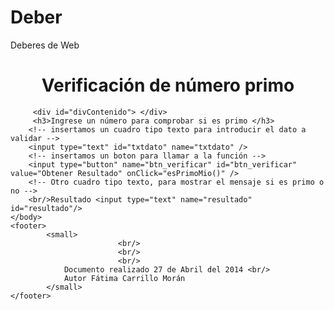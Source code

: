 Deber
=====

Deberes de Web
<!DOCTYPE html>
<!--
Esta página va a indicar si el dato introducido es primo, o no primo.
-->
<html>
    <head>
        <title>Primo o No Primo</title>
        <meta charset="UTF-8">
        <meta name="viewport" content="width=device-width, initial-scale=1.0">
    <h1><center>Verificación de número primo</center></h1>
    </head>
    <body>
     
         <div id="divContenido"> </div>
         <h3>Ingrese un número para comprobar si es primo </h3>
        <!-- insertamos un cuadro tipo texto para introducir el dato a validar -->
        <input type="text" id="txtdato" name="txtdato" /> 
        <!-- insertamos un boton para llamar a la función -->
        <input type="button" name="btn_verificar" id="btn_verificar" value="Obtener Resultado" onClick="esPrimoMio()" />
        <!-- Otro cuadro tipo texto, para mostrar el mensaje si es primo o no -->
        <br/>Resultado <input type="text" name="resultado" id="resultado"/>
    </body>
    <footer>
			<small>
                            <br/>
                            <br/>
                            <br/>
				Documento realizado 27 de Abril del 2014 <br/>
				Autor Fátima Carrillo Morán
			</small>
    </footer>
</html>
<!-- Scritp q cmprueba si un numero es primo, es decir si es divisible
por uno y por si mismo unicamente -->

<script>
function esPrimoMio()
{
    var dato="";
    //guardamos en la variable dato, lo que se haya introducido en txtdato
    dato=document.getElementById("txtdato").value;
    //convertimos dato a entero
    dato=parseInt(dato);
    //declaramos e inicializamos la varible divisores, para ir guardando cuantas
    //veces se divide el dato 
    var divisores = 2;
    for ( j = 2; j<dato ; j++){
        if (dato%j == 0){
        divisores++;
        break;
        }
    }
    //Si divisores=2, quiere decir que si es primo, ya que se divide por si mismo
    // y por la unidad
    if (divisores == 2){
        document.getElementById('resultado').value = 'ES primo';
    //caso contrario no es primo
    }else{
            document.getElementById('resultado').value = 'NO es primo';
         }
}

</script>
